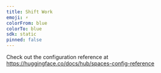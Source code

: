 ```yaml
---
title: Shift Work
emoji: ⚡
colorFrom: blue
colorTo: blue
sdk: static
pinned: false
---
```


Check out the configuration reference at https://huggingface.co/docs/hub/spaces-config-reference
